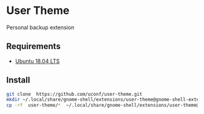 # User Theme

Personal backup extension

## Requirements

 - [Ubuntu 18.04 LTS](http://releases.ubuntu.com/18.04.3/ubuntu-18.04.3-desktop-amd64.iso?_ga=2.177063276.894582742.1569152048-1741644922.1568966066)

## Install

 ```sh
git clone  https://github.com/uconf/user-theme.git 
mkdir ~/.local/share/gnome-shell/extensions/user-theme@gnome-shell-extensions.gcampax.github.com
cp -rf  user-theme/*  ~/.local/share/gnome-shell/extensions/user-theme@gnome-shell-extensions.gcampax.github.com
```
